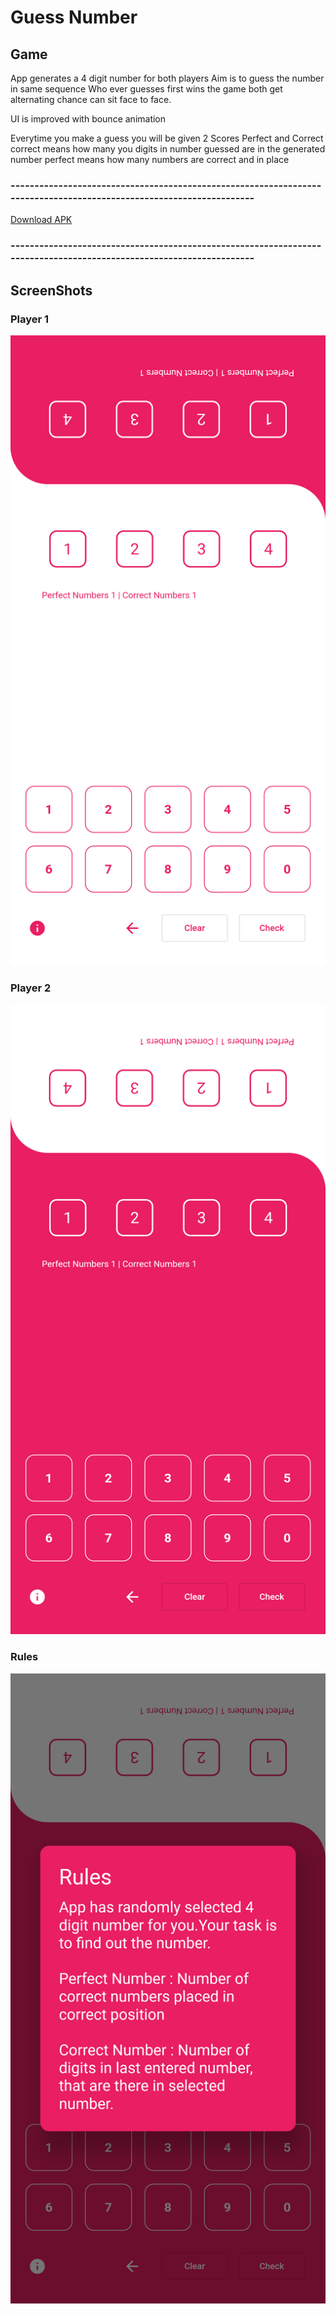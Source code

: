 # Guess Number

## Game
App generates a 4 digit number for both players
Aim is to guess the number in same sequence
Who ever guesses first wins the game
both get alternating chance can sit face to face.

UI is improved with bounce animation

Everytime you make a guess you will be given 2 Scores
Perfect and Correct
correct means how many you digits in number guessed are in the generated number
perfect means how many numbers are correct and in place

### --------------------------------------------------------------------------------------------------------------------
[Download APK](./APKs/apk.apk)
### --------------------------------------------------------------------------------------------------------------------


## ScreenShots

### Player 1
![ Player 1 ]( ./images/Player1.png )
### Player 2
![ Player 2 ]( ./images/Player2.png )
### Rules
![ Rules ]( ./images/Rules.png )
